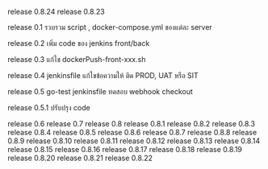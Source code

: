 release 0.8.24
release 0.8.23


release 0.1
รวบรวม  script , docker-compose.yml ของแต่ละ server

release 0.2 
เพิ่ม code ของ jenkins front/back

release 0.3
แก้ไข dockerPush-front-xxx.sh

release 0.4
jenkinsfile แก้ไขข้อความให้ ติด PROD, UAT หรือ SIT

release 0.5
go-test jenkinsfile ทดสอบ webhook checkout

release 0.5.1
ปรับปรุง code

release 0.6
release 0.7
release 0.8
release 0.8.1
release 0.8.2
release 0.8.3
release 0.8.4
release 0.8.5
release 0.8.6
release 0.8.7
release 0.8.8
release 0.8.9
release 0.8.10
release 0.8.11
release 0.8.12
release 0.8.13
release 0.8.14
release 0.8.15
release 0.8.16
release 0.8.17
release 0.8.18
release 0.8.19
release 0.8.20
release 0.8.21
release 0.8.22